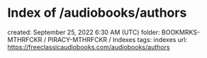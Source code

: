 # Index of /audiobooks/authors

created: September 25, 2022 6:30 AM (UTC)
folder: BOOKMRKS-MTHRFCKR / PIRACY-MTHRFCKR / Indexes
tags: indexes
url: https://freeclassicaudiobooks.com/audiobooks/authors